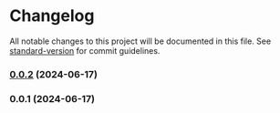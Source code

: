 # Changelog

All notable changes to this project will be documented in this file. See [standard-version](https://github.com/conventional-changelog/standard-version) for commit guidelines.

### [0.0.2](https://github.com/Olis-Inc/olis-cli-action/compare/v0.0.1...v0.0.2) (2024-06-17)

### 0.0.1 (2024-06-17)
